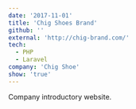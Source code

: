 ```yaml
---
date: '2017-11-01'
title: 'Chig Shoes Brand'
github: ''
external: 'http://chig-brand.com/'
tech:
  - PHP
  - Laravel
company: 'Chig Shoe'
show: 'true'
---
```


Company introductory website.
